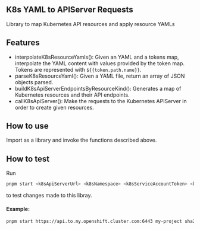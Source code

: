 <!--
   Licensed to the Apache Software Foundation (ASF) under one
   or more contributor license agreements.  See the NOTICE file
   distributed with this work for additional information
   regarding copyright ownership.  The ASF licenses this file
   to you under the Apache License, Version 2.0 (the
   "License"); you may not use this file except in compliance
   with the License.  You may obtain a copy of the License at
     http://www.apache.org/licenses/LICENSE-2.0
   Unless required by applicable law or agreed to in writing,
   software distributed under the License is distributed on an
   "AS IS" BASIS, WITHOUT WARRANTIES OR CONDITIONS OF ANY
   KIND, either express or implied.  See the License for the
   specific language governing permissions and limitations
   under the License.
-->

## K8s YAML to APIServer Requests

Library to map Kubernetes API resources and apply resource YAMLs

## Features

- interpolateK8sResourceYamls(): Given an YAML and a tokens map, interpolate the YAML content with values provided by the token map. Tokens are represented with `${{token.path.name}}`.
- parseK8sResourceYaml(): Given a YAML file, return an array of JSON objects parsed.
- buildK8sApiServerEndpointsByResourceKind(): Generates a map of Kubernetes resources and their API endpoints.
- callK8sApiServer(): Make the requests to the Kubernetes APIServer in order to create given resources.

## How to use

Import as a library and invoke the functions described above.

## How to test

Run

```bash
pnpm start <k8sApiServerUrl> <k8sNamespace> <k8sServiceAccountToken> <k8sYamlFilepath>
```

to test changes made to this libray.

#### Example:

```bash
pnpm start https://api.to.my.openshift.cluster.com:6443 my-project sha256~MGnPXMPsi1YJkCV6kr970gQYI6KtQWztIObm3jQxUJI ../myDeployment.yaml
```
